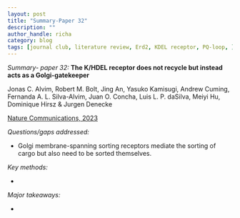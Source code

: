 ```yaml
---
layout: post
title: "Summary-Paper 32"
description: ""
author_handle: richa
category: blog
tags: [journal club, literature review, Erd2, KDEL receptor, PQ-loop, ]
---
```

*Summary- paper 32:*
 **The K/HDEL receptor does not recycle but instead acts as a Golgi-gatekeeper**

Jonas C. Alvim, Robert M. Bolt, Jing An, Yasuko Kamisugi, Andrew Cuming, Fernanda A. L. Silva-Alvim, Juan O. Concha, Luis L. P. daSilva, Meiyi Hu, Dominique Hirsz & Jurgen Denecke

[Nature Communications, 2023](https://www.nature.com/articles/s41467-023-37056-0)

*Questions/gaps addressed:* 

- Golgi membrane-spanning sorting receptors mediate the sorting of cargo but also need to be sorted themselves.


*Key methods:* 

- 

*Major takeaways:*

- 


